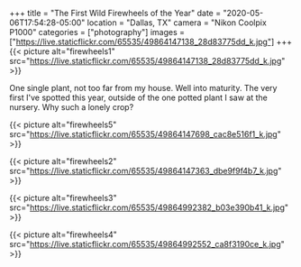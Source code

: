 +++
title = "The First Wild Firewheels of the Year"
date = "2020-05-06T17:54:28-05:00"
location = "Dallas, TX"
camera = "Nikon Coolpix P1000"
categories = ["photography"]
images = ["https://live.staticflickr.com/65535/49864147138_28d83775dd_k.jpg"]
+++
{{< picture alt="firewheels1" src="https://live.staticflickr.com/65535/49864147138_28d83775dd_k.jpg" >}}
<!--more-->
One single plant, not too far from my house. Well into maturity. The very first I've spotted this year, outside of the one potted plant I saw at the nursery. Why such a lonely crop?

{{< picture alt="firewheels5" src="https://live.staticflickr.com/65535/49864147698_cac8e516f1_k.jpg" >}}

{{< picture alt="firewheels2" src="https://live.staticflickr.com/65535/49864147363_dbe9f9f4b7_k.jpg" >}}

{{< picture alt="firewheels3" src="https://live.staticflickr.com/65535/49864992382_b03e390b41_k.jpg" >}}

{{< picture alt="firewheels4" src="https://live.staticflickr.com/65535/49864992552_ca8f3190ce_k.jpg" >}}

